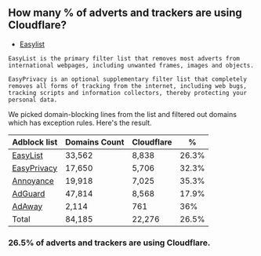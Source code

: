 ## How many % of adverts and trackers are using Cloudflare?


- [Easylist](https://web.archive.org/web/20210516110248/https://easylist.to/)
```
EasyList is the primary filter list that removes most adverts from international webpages, including unwanted frames, images and objects.

EasyPrivacy is an optional supplementary filter list that completely removes all forms of tracking from the internet, including web bugs, tracking scripts and information collectors, thereby protecting your personal data.
```


We picked domain-blocking lines from the list and filtered out domains which has exception rules.
Here's the result.


| Adblock list | Domains Count | Cloudflare | % |
| --- | --- | --- | --- |
| [EasyList](https://easylist.to/easylist/easylist.txt) | 33,562 | 8,838 | 26.3% |
| [EasyPrivacy](https://easylist.to/easylist/easyprivacy.txt) | 17,650 | 5,706 | 32.3% |
| [Annoyance](https://secure.fanboy.co.nz/fanboy-annoyance.txt) | 19,918 | 7,025 | 35.3% |
| [AdGuard](https://adguardteam.github.io/AdGuardSDNSFilter/Filters/filter.txt) | 47,814 | 8,568 | 17.9% |
| [AdAway](https://raw.githubusercontent.com/AdAway/adaway.github.io/master/hosts.txt) | 2,114 | 761 | 36% |
| Total | 84,185 | 22,276 | 26.5% |


### 26.5% of adverts and trackers are using Cloudflare.